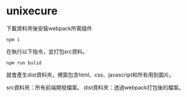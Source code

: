 # unixecure
下載資料夾後安裝webpack所需插件
```
npm i
```
在執行以下指令，並打包src資料。
```
npm run bulid
```
就會產生dist資料夾，裡面包含html、css、javascript和所有用到圖片。

src資料夾：所有前端開發檔案。
dist資料夾：透過webpack打包後的檔案。